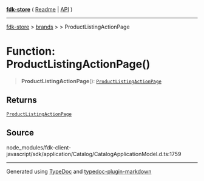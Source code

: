 [**fdk-store**](../../../README.md) ( [Readme](../../../README.md) \| [API](../../../API.md) )

---

[fdk-store](../../../API.md) > [brands](../../README.md) > [<internal>](../README.md) > ProductListingActionPage

# Function: ProductListingActionPage()

> **ProductListingActionPage**(): [`ProductListingActionPage`](../type-aliases/type-alias.ProductListingActionPage.md)

## Returns

[`ProductListingActionPage`](../type-aliases/type-alias.ProductListingActionPage.md)

## Source

node_modules/fdk-client-javascript/sdk/application/Catalog/CatalogApplicationModel.d.ts:1759

---

Generated using [TypeDoc](https://typedoc.org/) and [typedoc-plugin-markdown](https://www.npmjs.com/package/typedoc-plugin-markdown)
